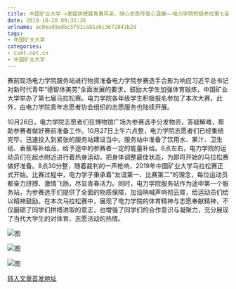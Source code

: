 ```yaml
---
title: 中国矿业大学->勇猛拼搏展青春风采，倾心志愿传爱心温暖——电力学院积极参加第七届中国矿业大学马拉松赛及其志愿服务活动 | cumt.net.cn
date: 2019-10-28 09:31:36
urlname: ac0ead9adbc5f91ca81e6c3672841b2d
tags: 
- 中国矿业大学
categories:
- cumt.net.cn
- 中国矿业大学
---
```

赛前现场电力学院服务站进行物资准备电力学院参赛选手合影为响应习近平总书记对新时代青年“德智体美劳”全面发展的要求，鼓励大学生加强体育锻炼，中国矿业大学举办了第七届马拉松赛。电力学院各年级学生积极报名参加了本次大赛，此外，由电力学院青年志愿者协会组织的志愿服务也陆续开展。

10月26日，电力学院志愿者们在博物馆广场为参赛选手分发物资，答疑解难，帮助参赛者做好赛前准备工作。10月27日上午六点整，电力学院志愿者们已经集结完毕，迅速投入到紧张的服务站建设当中。服务站中准备了饮用水、果汁、卫生纸、香蕉等补给品，给予途中的参赛者一定的能量补给。8点左右，电力学院的运动员们在起点附近进行着热身运动，把身体调整最佳状态，为即将开始的马拉松赛做好准备。8点30分整，随着裁判的一声枪响，2019年中国矿业大学马拉松赛正式开始。比赛过程中，电力学子秉承着“友谊第一、比赛第二”的理念，每位运动员都奋力拼搏、激情飞扬，尽显青春活力。同时，电力学院服务站作为途中第一个服务站，为参赛选手们提供了全面的物质保障，加油呐喊声响彻云霄，给运动员们给以精神鼓励。在本次马拉松赛中，展现了电力学院的体育精神与志愿奉献精神，不仅磨砺了同学们拼搏进取的意志，也增强了同学们的合作意识与凝聚力，充分展现了当代大学生的对体育、志愿活动的热情。

![图](http://xwzx.cumt.edu.cn/_upload/article/images/be/e7/2149bf3b4eca8f5d20beb78bc4ac/9fa4968b-c40f-40d2-92fa-eef4e806dd34.jpg)

![图](http://xwzx.cumt.edu.cn/_upload/article/images/be/e7/2149bf3b4eca8f5d20beb78bc4ac/f9e0480d-11d2-4f95-b0cd-96e04158506d.jpg)

![图](http://xwzx.cumt.edu.cn/_upload/article/images/be/e7/2149bf3b4eca8f5d20beb78bc4ac/75929be5-8962-4ceb-8009-6e8ed88592a9.jpg)

[转入文章首发地址](http://xwzx.cumt.edu.cn/58/f0/c523a547056/page.htm)